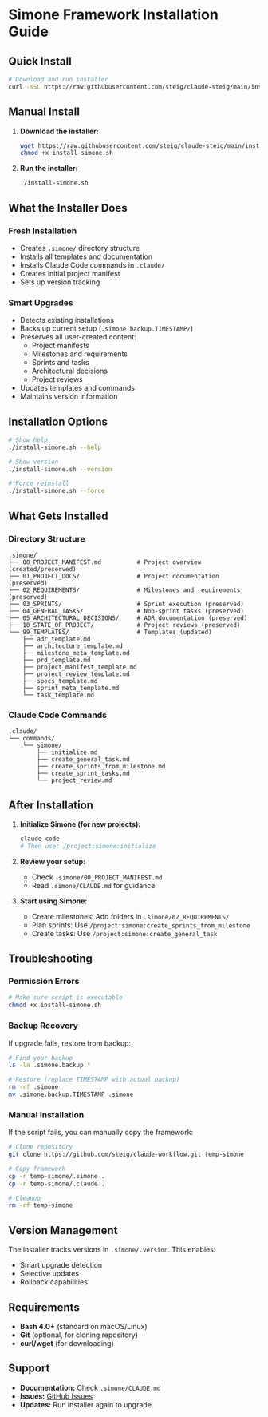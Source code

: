 # Simone Framework Installation Guide

## Quick Install

```bash
# Download and run installer
curl -sSL https://raw.githubusercontent.com/steig/claude-steig/main/install-simone.sh | bash
```

## Manual Install

1. **Download the installer:**
   ```bash
   wget https://raw.githubusercontent.com/steig/claude-steig/main/install-simone.sh
   chmod +x install-simone.sh
   ```

2. **Run the installer:**
   ```bash
   ./install-simone.sh
   ```

## What the Installer Does

### Fresh Installation
- Creates `.simone/` directory structure
- Installs all templates and documentation
- Installs Claude Code commands in `.claude/`
- Creates initial project manifest
- Sets up version tracking

### Smart Upgrades
- Detects existing installations
- Backs up current setup (`.simone.backup.TIMESTAMP/`)
- Preserves all user-created content:
  - Project manifests
  - Milestones and requirements
  - Sprints and tasks
  - Architectural decisions
  - Project reviews
- Updates templates and commands
- Maintains version information

## Installation Options

```bash
# Show help
./install-simone.sh --help

# Show version
./install-simone.sh --version

# Force reinstall
./install-simone.sh --force
```

## What Gets Installed

### Directory Structure
```
.simone/
├── 00_PROJECT_MANIFEST.md          # Project overview (created/preserved)
├── 01_PROJECT_DOCS/                # Project documentation (preserved)
├── 02_REQUIREMENTS/                # Milestones and requirements (preserved)
├── 03_SPRINTS/                     # Sprint execution (preserved)
├── 04_GENERAL_TASKS/               # Non-sprint tasks (preserved)
├── 05_ARCHITECTURAL_DECISIONS/     # ADR documentation (preserved)
├── 10_STATE_OF_PROJECT/            # Project reviews (preserved)
└── 99_TEMPLATES/                   # Templates (updated)
    ├── adr_template.md
    ├── architecture_template.md
    ├── milestone_meta_template.md
    ├── prd_template.md
    ├── project_manifest_template.md
    ├── project_review_template.md
    ├── specs_template.md
    ├── sprint_meta_template.md
    └── task_template.md
```

### Claude Code Commands
```
.claude/
└── commands/
    └── simone/
        ├── initialize.md
        ├── create_general_task.md
        ├── create_sprints_from_milestone.md
        ├── create_sprint_tasks.md
        └── project_review.md
```

## After Installation

1. **Initialize Simone (for new projects):**
   ```bash
   claude code
   # Then use: /project:simone:initialize
   ```

2. **Review your setup:**
   - Check `.simone/00_PROJECT_MANIFEST.md`
   - Read `.simone/CLAUDE.md` for guidance

3. **Start using Simone:**
   - Create milestones: Add folders in `.simone/02_REQUIREMENTS/`
   - Plan sprints: Use `/project:simone:create_sprints_from_milestone`
   - Create tasks: Use `/project:simone:create_general_task`

## Troubleshooting

### Permission Errors
```bash
# Make sure script is executable
chmod +x install-simone.sh
```

### Backup Recovery
If upgrade fails, restore from backup:
```bash
# Find your backup
ls -la .simone.backup.*

# Restore (replace TIMESTAMP with actual backup)
rm -rf .simone
mv .simone.backup.TIMESTAMP .simone
```

### Manual Installation
If the script fails, you can manually copy the framework:
```bash
# Clone repository
git clone https://github.com/steig/claude-workflow.git temp-simone

# Copy framework
cp -r temp-simone/.simone .
cp -r temp-simone/.claude .

# Cleanup
rm -rf temp-simone
```

## Version Management

The installer tracks versions in `.simone/.version`. This enables:
- Smart upgrade detection
- Selective updates
- Rollback capabilities

## Requirements

- **Bash 4.0+** (standard on macOS/Linux)
- **Git** (optional, for cloning repository)
- **curl/wget** (for downloading)

## Support

- **Documentation:** Check `.simone/CLAUDE.md`
- **Issues:** [GitHub Issues](https://github.com/steig/claude-workflow/issues)
- **Updates:** Run installer again to upgrade